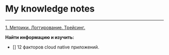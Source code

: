 # My knowledge notes
<hr>
<a href="metrics-logging-tracing">1. Метрики. Логгирование. Трейсинг.</a>



**Найти информацию и изучить:**
- [] 12 факторов cloud native приложений.